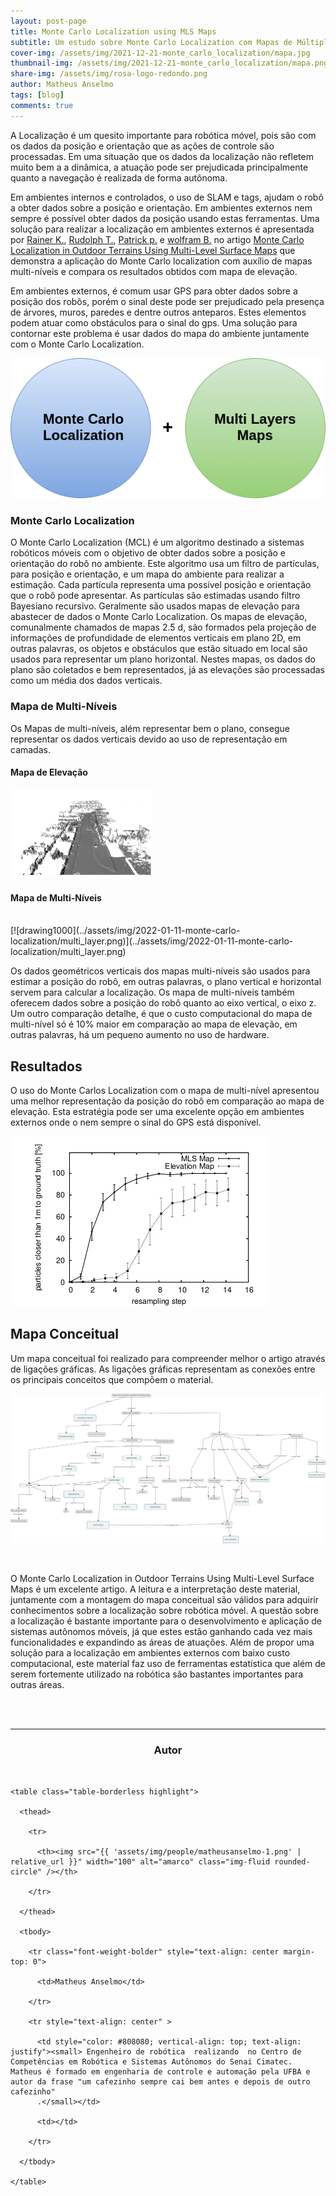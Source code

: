 ```yaml
---
layout: post-page
title: Monte Carlo Localization using MLS Maps
subtitle: Um estudo sobre Monte Carlo Localization com Mapas de Múltiplos-Níveis 
cover-img: /assets/img/2021-12-21-monte_carlo_localization/mapa.jpg
thumbnail-img: /assets/img/2021-12-21-monte_carlo_localization/mapa.png
share-img: /assets/img/rosa-logo-redondo.png
author: Matheus Anselmo
tags: [blog]
comments: true
---
```




A Localização é  um quesito importante para robótica móvel, pois são com os dados da posição e orientação que as ações de controle são processadas. Em uma situação que os dados da localização não refletem muito bem a a dinâmica, a atuação pode ser prejudicada principalmente quanto a navegação é realizada de forma autônoma.

Em ambientes internos e controlados, o uso de SLAM e tags, ajudam o robô a obter dados sobre a posição e orientação. Em ambientes externos nem sempre é possível obter dados da posição usando estas ferramentas. Uma solução para realizar a localização em ambientes externos é apresentada por [ Rainer K.](https://www.linkedin.com/in/rainer-k%C3%BCmmerle-256b4a15a/?originalSubdomain=de), [Rudolph T.](https://www.linkedin.com/in/rudolph-triebel-82107713/), [Patrick p.](https://www.linkedin.com/in/patrick-pfaff-97a51b9/) e [wolfram B.](https://www.linkedin.com/in/burgard/) no artigo [Monte Carlo Localization in Outdoor Terrains Using Multi-Level Surface Maps](https://www.researchgate.net/publication/220648287_Monte_Carlo_Localization_in_Outdoor_Terrains_Using_Multi-Level_Surface_Maps) que demonstra a aplicação do Monte Carlo localization com auxílio de mapas multi-níveis e compara os resultados obtidos com mapa de elevação.

Em ambientes externos, é comum usar GPS para obter dados sobre a posição dos robôs, porém o sinal deste pode ser prejudicado pela presença de árvores, muros, paredes e dentre outros anteparos. Estes elementos podem atuar como obstáculos para o sinal do gps. Uma solução para contornar este problema é usar dados do mapa do ambiente juntamente com o Monte Carlo Localization.



[![drawing1000](../assets/img/2022-01-11-monte-carlo-localization/slide4.png)](../assets/img/2022-01-11-monte-carlo-localization/slide4.png)
<br>
### Monte Carlo Localization


O Monte Carlo Localization (MCL) é um algoritmo destinado a sistemas robóticos móveis com o objetivo de obter dados sobre a posição e orientação do robô no ambiente. Este algoritmo usa um filtro de partículas, para posição e orientação, e um mapa do ambiente para realizar a estimação. Cada partícula representa uma possível posição e orientação que o robô pode apresentar. As partículas são estimadas usando filtro Bayesiano recursivo. Geralmente são usados mapas de elevação para abastecer de dados o Monte Carlo Localization. 
Os mapas de elevação, comunalmente chamados de mapas 2.5 d, são formados pela projeção de informações de profundidade de elementos verticais em plano 2D, em outras palavras, os objetos e obstáculos que estão situado em local são usados para representar um plano horizontal. Nestes mapas, os dados do plano são coletados e bem representados, já as elevações são processadas como um média dos dados verticais.

### Mapa de Multi-Níveis

Os Mapas de multi-níveis, além representar bem o plano, consegue representar os dados verticais devido ao uso de representação em camadas.
#### Mapa de Elevação

[![drawing1000](../assets/img/2022-01-11-monte-carlo-localization/elevation.png)](../assets/img/2022-01-11-monte-carlo-localization/elevation.png)
<br>

#### Mapa de Multi-Níveis
<br>
[![drawing1000](../assets/img/2022-01-11-monte-carlo-localization/multi_layer.png)](../assets/img/2022-01-11-monte-carlo-localization/multi_layer.png)

Os dados geométricos verticais dos mapas multi-níveis são usados para estimar a posição do robô, em outras palavras, o plano vertical e horizontal servem para calcular a localização. Os mapa de multi-níveis também oferecem dados sobre a posição do robô quanto ao eixo vertical, o eixo z. Um outro comparação detalhe, é que o custo computacional do mapa de multi-nível só é 10% maior em comparação ao mapa de elevação, em outras palavras, há um pequeno aumento no uso de hardware.

## Resultados 

O uso do Monte Carlos Localization com o mapa de multi-nível apresentou uma melhor representação da posição do robô em comparação ao mapa de elevação. Esta estratégia pode ser uma excelente opção em ambientes externos onde o nem sempre o sinal do GPS está disponível.

[![drawing1000](../assets/img/2022-01-11-monte-carlo-localization/results1.png)](../assets/img/2022-01-11-monte-carlo-localization/results1.png)
<br>

## Mapa Conceitual

Um mapa conceitual foi realizado para compreender melhor o artigo através de ligações gráficas. As ligações gráficas representam as conexões entre os principais  conceitos que compõem o material.


[![drawing1000](../assets/img/2022-01-11-monte-carlo-localization/conceptual_map.jpg)](../assets/img/2022-01-11-monte-carlo-localization/conceptual_map.jpg)


<br>




O Monte Carlo Localization in Outdoor Terrains Using Multi-Level Surface Maps é um excelente artigo. A leitura e a interpretação deste material, juntamente com a montagem do mapa conceitual são válidos para adquirir conhecimentos sobre a localização sobre robótica móvel. A questão sobre a localização é bastante importante para o desenvolvimento e aplicação de sistemas autônomos móveis, já que estes estão ganhando cada vez mais funcionalidades e expandindo as áreas de atuações. Além de propor uma solução para a localização em ambientes externos com baixo custo computacional, este  material faz uso de ferramentas estatística que além de serem fortemente utilizado na robótica são bastantes importantes para outras áreas. 

<br>



<br>

---------------------
<!-- autor -->

<center><h3 class="post-title">Autor</h3><br/></center>

<div class="row">

  <div class="col-xl-auto offset-xl-0 col-lg-4 offset-lg-0 center">

    <table class="table-borderless highlight">

      <thead>

        <tr>

          <th><img src="{{ 'assets/img/people/matheusanselmo-1.png' | relative_url }}" width="100" alt="amarco" class="img-fluid rounded-circle" /></th>

        </tr>

      </thead>

      <tbody>

        <tr class="font-weight-bolder" style="text-align: center margin-top: 0">

          <td>Matheus Anselmo</td>

        </tr>

        <tr style="text-align: center" >

          <td style="color: #808080; vertical-align: top; text-align: justify"><small> Engenheiro de robótica  realizando  no Centro de Competências em Robótica e Sistemas Autônomos do Senai Cimatec. Matheus é formado em engenharia de controle e automação pela UFBA e autor da frase "um cafezinho sempre cai bem antes e depois de outro cafezinho"
          .</small></td>

          <td></td>

        </tr>

      </tbody>

    </table>

  </div>

</div>

<br>







